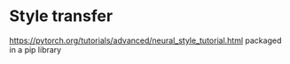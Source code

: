 # Style transfer
https://pytorch.org/tutorials/advanced/neural_style_tutorial.html packaged in a pip library
